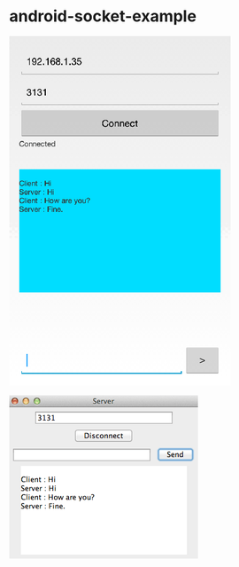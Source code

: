 android-socket-example
======================

![Alt text](sc-android.png "Client")

![Alt text](sc-server.png "Server")
